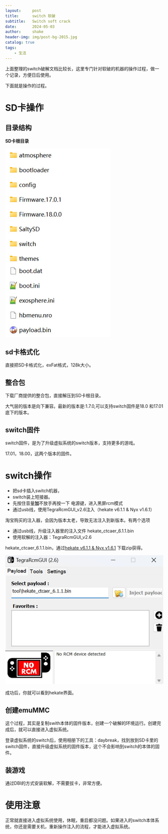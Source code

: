 ```yaml
---
layout:     post
title:      switch 软破
subtitle:   Switch soft crack
date:       2024-05-03
author:     shake
header-img: img/post-bg-2015.jpg
catalog: true
tags:
    - 生活
---
```


上面整理的switch破解文档比较长，这里专门针对软破的机器的操作过程，做一个记录，方便日后使用。


下面就是操作的过程。

# SD卡操作

## 目录结构

**SD卡根目录**

![dir](/img/2024/son/dir.jpg "sd卡目录")


## sd卡格式化

直接把SD卡格式化，exFat格式，128k大小。

## 整合包

下载厂商提供的整合包，直接解压到SD卡根目录。

大气层的版本是向下兼容。最新的版本是:1.7.0,可以支持switch固件是18.0 和17.01底下的版本。

## switch固件

switch固件，是为了升级虚拟系统的switch版本，支持更多的游戏。

17.01，18.00，这两个版本的固件。

# switch操作

* 把sd卡插入switch机器，
* switch装上短接器。
* 先按住音量**加**不放手再按一下 电源键，进入黑屏rcm模式
* 通过usb线，使用TegraRcmGUI_v2.6注入（hekate v6.1.1 & Nyx v1.6.1）

淘宝购买的注入器，会因为版本太老，导致无法注入到新版本。有两个选项
* 通过usb线，升级注入器里的注入文件 hekate_ctcaer_6.1.1.bin
* 使用软解的注入器：TegraRcmGUI_v2.6


hekate_ctcaer_6.1.1.bin，通过[hekate v6.1.1 & Nyx v1.6.1](https://github.com/CTCaer/hekate/releases) 下载zip获得。

![注入](/img/2024/son/insert.jpg "注入")

成功后，你就可以看到hekate界面。

## 创建emuMMC

这个过程，其实是复制swith本体的固件版本，创建一个破解的环境运行。创建完成后，就可以直接进入虚拟系统。

登录虚拟系统的switch后，使用相册下的工具：daybreak，找到放到SD卡里的switch固件，直接升级虚拟系统的固件版本，这个不会影响到switch的本体的固件。

## 装游戏

通过DBI的方式安装软解，不需要拔卡，非常方便。

# 使用注意

正常就直接进入虚拟系统使用，休眠，重启都没问题。如果进入的switch本体系统，你还是需要关机，重新操作注入的流程，才能进入虚拟系统。





